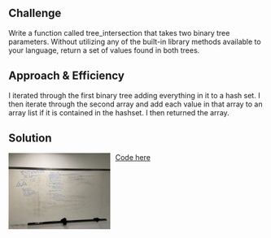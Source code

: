 ## Challenge
<p>Write a function called tree_intersection that takes two binary tree parameters.
Without utilizing any of the built-in library methods available to your language, return a set of values found in both trees.</p>


## Approach & Efficiency
I iterated through the first binary tree adding everything in it to a hash set. I then iterate through the second array and add each value in that array to an array list if it is contained in the hashset. I then returned the array.


## Solution
<img src="../assets/intersectingtrees.jpg"
     alt="White Board Picture"
     style="float: left; margin-right: 10px; width: 200px;" />

<a href="../src/main/java/codechallenges/treeintersection">Code here</a>